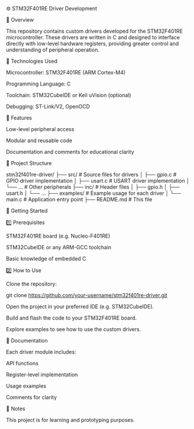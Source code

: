 ⚙️ STM32F401RE Driver Development

📌 Overview

This repository contains custom drivers developed for the STM32F401RE microcontroller. These drivers are written in C and designed to interface directly with low-level hardware registers, providing greater control and understanding of peripheral operation.

🧰 Technologies Used

Microcontroller: STM32F401RE (ARM Cortex-M4)

Programming Language: C

Toolchain: STM32CubeIDE or Keil uVision (optional)

Debugging: ST-Link/V2, OpenOCD

🧩 Features

Low-level peripheral access

Modular and reusable code

Documentation and comments for educational clarity

📂 Project Structure

stm32f401re-driver/
 ├── src/               # Source files for drivers
 │   ├── gpio.c         # GPIO driver implementation
 │   ├── usart.c        # USART driver implementation
 │   └── ...            # Other peripherals
 ├── inc/               # Header files
 │   ├── gpio.h
 │   ├── usart.h
 │   └── ...
 ├── examples/          # Example usage for each driver
 │   └── main.c         # Application entry point
 ├── README.md          # This file

🚀 Getting Started

1️⃣ Prerequisites

STM32F401RE board (e.g. Nucleo-F401RE)

STM32CubeIDE or any ARM-GCC toolchain

Basic knowledge of embedded C

2️⃣ How to Use

Clone the repository:

git clone https://github.com/your-username/stm32f401re-driver.git

Open the project in your preferred IDE (e.g. STM32CubeIDE).

Build and flash the code to your STM32F401RE board.

Explore examples to see how to use the custom drivers.

📘 Documentation

Each driver module includes:

API functions

Register-level implementation

Usage examples

Comments for clarity

📌 Notes

This project is for learning and prototyping purposes. 

